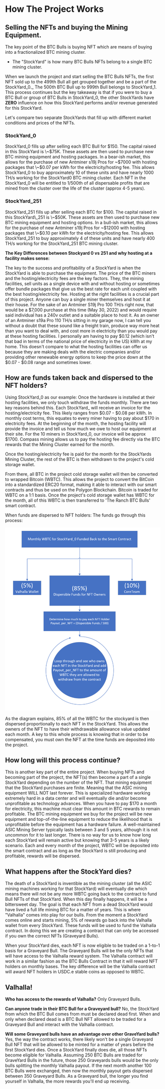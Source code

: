 # How The Project Works

## Selling the NFTs and buying the Mining Equipment.&#x20;

The key point of the BTC Bulls is buying NFT which are means of buying into a fractionalized BTC mining cluster.

* The "StockYard" is how many BTC Bulls NFTs belong to a single BTC mining cluster.&#x20;

When we launch the project and start selling the BTC Bulls NFTs, the first NFT sold up to the 499th Bull all get grouped together and be a part of the StockYard_0._ The 500th BTC Bull up to 999th Bull belongs to StockYard\_1. This process continues but the key takeaway is that if you were to buy a BTC Bull or group of BTC Bulls in StockYard\_0, the other StockYards have **ZERO** influence on how this StockYard performs and/or revenue generated for this StockYard.





Let's compare two separate StockYards that fill up with different market conditions and prices of the NFTs. &#x20;

### StockYard\_0

StockYard\_0 fills up after selling each BTC Bull for $150. The capital raised in this StockYard is \~$75K. These assets are then used to purchase new BTC mining equipment and hosting packages. In a bear-ish market, this allows for the purchase of new Antminer s19j Pros for \~$7000 with hosting packages that \~$0.07 per kWh for the electricity/hosting fee. This allows StockYard\_0 to buy approximately 10 of these units and have nearly 1000 TH/s working for the StockYard0 BTC mining cluster. Each NFT in the StockYard\_0 will be entitled to 1/500th of all dispersable profits that are mined from the cluster over the life of the cluster (approx 4-5 years).  &#x20;

### StockYard\_251

StockYard\_251 fills up after selling each BTC for $100. The capital raised in this StockYard\_251 is \~$50K. These assets are then used to purchase new BTC mining equipment and hosting options. In a bull-ish market, this allows for the purchase of new Antminer s19j Pros for \~$12000 with hosting packages that \~$0.10 per kWh for the electricity/hosting fee. This allows StockYard\_251 to buy approximately 4 of these units and have nearly 400 TH/s working for the StockYard\_251 BTC mining cluster.



**The Key Differences between Stockyard 0 vs 251 and why hosting at a facility makes sense:**

The key to the success and profitability of a StockYard is when the StockYard is able to purchase the equipment. The price of the BTC miners and the hosting/electricity fees are the key factors. They, the mining facilities, sell units as a single device with and without hosting or sometimes offer bundle packages that give us the best rate for each unit coupled with the best hosting/electricity fee. Hosting at the right facilities is a crucial part of this project. Anyone can buy a single miner themselves and host it at their house. For the sake of an Antminer S19j Pro 100 TH/s right now, that would be a $7,000 purchase at this time (May 30, 2022) and would require said individual has a 240v outlet and a suitable place to host it. As an owner of an Antminer s19a Pro 110 TH/s sitting in my garage now, I can tell you without a doubt that these sound like a freight train, produce way more heat than you want to deal with, and cost more in electricity than you would pay at these hosting facilities. I personally am having to pay $0.12 (which isn't that bad in terms of the national price of electricity in the US) kWh at my home. This doesn't compare to what the hosting facilities can offer us because they are making deals with the electric companies and/or providing other renewable energy options to keep the price down at the $0.07 - $0.08 range and sometimes lower. &#x20;

## How are funds taken back and dispersed to the NFT holders?

Using StockYard_0 as our example: Once the hardware is installed at their hosting facilities, we only touch withdraw the funds monthly. There are two key reasons behind this. Each StockYard_ will receive an invoice for the hosting/electricity fee. This likely ranges from $0.07 - $0.08 per kWh. In monthly cost terms, this equates to every miner having to pay about $170 in electricity fees. At the beginning of the month, the hosting facility will provide the invoice and tell us how much we owe to host our equipment at their site. For the 10 miners in StockYard\_0, our invoice will be approx $1700. Compass mining allows us to pay the hosting fee directly via the BTC rewards that the Mining Cluster earned for the month.&#x20;

Once the hosting/electricity fee is paid for the month for the StockYards Mining Cluster, the rest of the BTC is then withdrawn to the project's cold storage wallet.&#x20;

From there, all BTC in the project cold storage wallet will then be converted to wrapped Bitcoin (WBTC). This allows the project to convert the BitCoin into a standardized ERC20 format, making it able to interact with our smart contracts and thus be used on the Polygon Blockchain. Bitcoin is traded for WBTC on a 1:1 basis. Once the project's cold storage wallet has WBTC for the month, all of this WBTC is then transferred to 'The Ranch BTC Bulls' smart contract.

When funds are dispersed to NFT holders: The funds go through this process:

![](<../../.gitbook/assets/image (8).png>)

As the diagram explains, 85% of all the WBTC for the stockyard is then dispersed proportionally to each NFT in the StockYard. This allows the owners of the NFT to have their withdrawable allowance value updated each month. A key to this whole process is knowing that in order to be compensated, you must own the NFT at the time funds are deposited into the project.&#x20;



## How long will this process continue?&#x20;

This is another key part of the entire project. When buying NFTs and becoming part of the project, the NFT(s) then become a part of a single StockYard depending on the number of the NFT. That mining equipment that the StockYard purchases are finite. Meaning that the ASIC mining equipment WILL NOT last forever. This is specialized hardware working extremely hard in a data center and will eventually die and/or become unprofitable as technology advances. When you have to pay $170 a month for electricity, this machine must clear this amount in BTC rewards to remain profitable. The BTC mining equipment we buy for the project will be new equipment and top-of-the-line equipment to reduce the likelihood that is unprofitable before the equipment has a hardware failure. A well-maintained ASIC Mining Server typically lasts between 3 and 5 years, although it is not uncommon for it to last longer. There is no way for us to know how long each StockYard will remain active but knowing that 3-5 years is a likely scenario. Each and every month of the project, WBTC will be deposited into the smart contract and as long as the StockYard is still producing and profitable, rewards will be dispersed.



## What happens after the StockYard dies?

The death of a StockYard is inventible as the mining cluster (all the ASIC mining machines working for that StockYard) will eventually die which means there will not be any more WBTC going back to the contract to fund Bull NFTs of that StockYard. When this day finally happens, it will be a bittersweet day. The goal is that each NFT from a dead StockYard would have lived a full life mining BTC for a matter of years. This is where "Valhalla" comes into play for our bulls. From the moment a StockYard comes online and starts mining, 5% of rewards go back into the Valhalla wallet from every StockYard. These funds will be used to fund the Valhalla contract. In doing this we are creating a contract that can only be accessed if you own the correct NFTs (Graveyard Bulls).&#x20;

When your StockYard dies, each NFT is now eligible to be traded on a 1-to-1 basis for a Graveyard Bull. The Graveyard Bulls will be the only NFTs that will have access to the Valhalla reward system.  The Valhalla contract will work in a similar fashion as the BTC Bulls Contract in that it will reward NFT holders on monthly bases. The key difference will be the Valhalla contract will award NFT holders in USDC.e stable coins as opposed to WBTC.&#x20;

## Valhalla!

**Who has access to the rewards of Valhalla?** Only Graveyard Bulls.&#x20;

**Can anyone trade in their BTC Bull for a Graveyard bull?** No, the StockYard from which the BTC Bull comes from must be declared dead first. When and only when declared dead is a BTC Bull NFT allowed to be traded for a Graveyard Bull and interact with the Valhalla contract.

**Will some Graveyard bulls have an advantage over other GraveYard bulls?**  Yes, the way the contract works, there likely won't be a single Graveyard Bull NFT that will be allowed to be minted for a matter of years before the first StockYard dies. Once a StockYard finally does die, all those NFTs become eligible for Valhalla. Assuming 250 BTC Bulls are traded for GraveYard Bulls in the future, those 250 Graveyards bulls would be the only bulls splitting the monthly Valhalla payout. If the next month another 100 BTC Bulls were exchanged, then now the monthly payout gets dispersed between 350 Graveyard Bulls. As a Graveyard bull, the longer you find yourself in Valhalla, the more rewards you'll end up receiving. &#x20;




